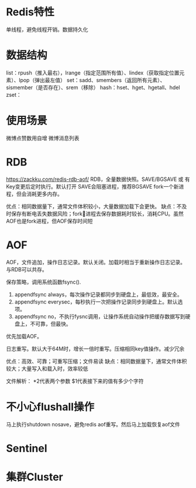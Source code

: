# Redis特性
单线程，避免线程开销。数据持久化

# 数据结构
list：rpush（推入最右），lrange（指定范围所有值）、lindex（获取指定位置元素）、lpop（弹出最左值）
set：sadd、smembers（返回所有元素）、sismember（是否存在）、srem（移除）
hash：hset、hget、hgetall、hdel
zset：

# 使用场景
微博点赞数用自增
微博消息列表

# RDB 
https://zackku.com/redis-rdb-aof/
RDB，全量数据快照。SAVE/BGSAVE 或 有Key变更后定时执行。默认打开
SAVE会阻塞进程，推荐BGSAVE fork一个新进程，但会消耗更多内存。

优点：相同数据量下，通常文件体积较小，大量数据加载下会更快。
缺点：不及时保存有断电丢失数据风险；fork进程去保存数据耗时较长，消耗CPU。虽然AOF也是fork进程，但AOF保存时间短

# AOF
AOF，文件追加，操作日志记录。默认关闭。加载时相当于重新操作日志记录。与RDB可以共存。

保存策略，调用系统函数fsync().
1. appendfsync always，每次操作记录都同步到硬盘上，最低效，最安全。
2. appendfsync everysec，每秒执行一次把操作记录同步到硬盘上。默认选项。
3. appendfsync no，不执行fysnc调用，让操作系统自动操作把缓存数据写到硬盘上，不可靠，但最快。

优先加载AOF。

日志重写。默认大于64M时，增长一倍时重写。压缩相同key值操作。减少冗余

优点：高效、可靠；可重写压缩；文件易读
缺点：相同数据量下，通常文件体积较大；大量写入和载入时，效率较低

文件解析： *2代表两个参数 $1代表接下来的值有多少个字符

# 不小心flushall操作
马上执行shutdown nosave，避免redis aof重写。然后马上加载恢复aof文件

# Sentinel


# 集群Cluster
